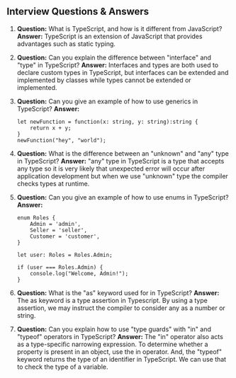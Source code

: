 ## Interview Questions & Answers

1. **Question:** What is TypeScript, and how is it different from JavaScript?
   **Answer:** TypeScript is an extension of JavaScript that provides advantages such as static typing.

2. **Question:** Can you explain the difference between "interface" and "type" in TypeScript?
   **Answer:** Interfaces and types are both used to declare custom types in TypeScript, but interfaces can be extended and implemented by classes while types cannot be extended or implemented.

3. **Question:** Can you give an example of how to use generics in TypeScript?
   **Answer:**

    ```
    let newFunction = function(x: string, y: string):string {
        return x + y;
    }
    newFunction("hey", "world");
    ```

4. **Question:** What is the difference between an "unknown" and "any" type in TypeScript?
   **Answer:** "any" type in TypeScript is a type that accepts any type so it is very likely that unexpected error will occur after application development but when we use "unknown" type the compiler checks types at runtime.

5. **Question:** Can you give an example of how to use enums in TypeScript?
   **Answer:**

    ```
    enum Roles {
        Admin = 'admin',
        Seller = 'seller',
        Customer = 'customer',
    }

    let user: Roles = Roles.Admin;

    if (user === Roles.Admin) {
        console.log("Welcome, Admin!");
    }
    ```

6. **Question:** What is the "as" keyword used for in TypeScript?
   **Answer:** The as keyword is a type assertion in Typescript. By using a type assertion, we may instruct the compiler to consider any as a number or string.

7. **Question:** Can you explain how to use "type guards" with "in" and "typeof" operators in TypeScript?
   **Answer:** The "in" operator also acts as a type-specific narrowing expression. To determine whether a property is present in an object, use the in operator. And, the "typeof" keyword returns the type of an identifier in TypeScript. We can use that to check the type of a variable.
